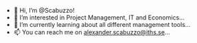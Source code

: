 - 👋 Hi, I’m @Scabuzzo!
- 👀 I’m interested in Project Management, IT and Economics...
- 🌱 I’m currently learning about all different management tools...
- 📫 You can reach me on alexander.scabuzzo@iths.se...
